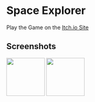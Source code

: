 # Space Explorer

Play the Game on the [Itch.io Site](https://prtkgoswami.itch.io/space-explorer)

## Screenshots
<img src="https://img.itch.zone/aW1hZ2UvMTI4NTEwMS83NDc4MTY1LnBuZw==/original/Tx1xiE.png" width="100" height="100">
<img src="https://img.itch.zone/aW1hZ2UvMTI4NTEwMS83NDc4MTY2LnBuZw==/original/Hi4dgW.png" width="100" height="100">
<!--![Screenshot 1](https://img.itch.zone/aW1hZ2UvMTI4NTEwMS83NDc4MTY1LnBuZw==/original/Tx1xiE.png)
![Screenshot 2](https://img.itch.zone/aW1hZ2UvMTI4NTEwMS83NDc4MTY2LnBuZw==/original/Hi4dgW.png)-->
